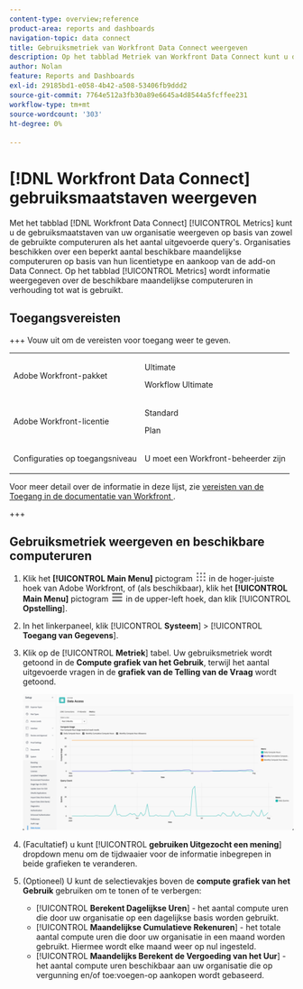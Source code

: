 ```yaml
---
content-type: overview;reference
product-area: reports and dashboards
navigation-topic: data connect
title: Gebruiksmetriek van Workfront Data Connect weergeven
description: Op het tabblad Metriek van Workfront Data Connect kunt u de gebruiksmaatstaven van uw organisatie bekijken op basis van zowel de maandelijkse computeruren die zijn gebruikt als het aantal uitgevoerde query's.
author: Nolan
feature: Reports and Dashboards
exl-id: 29185bd1-e058-4b42-a508-53406fb9ddd2
source-git-commit: 7764e512a3fb30a89e6645a4d8544a5fcffee231
workflow-type: tm+mt
source-wordcount: '303'
ht-degree: 0%

---
```


# [!DNL Workfront Data Connect] gebruiksmaatstaven weergeven

Met het tabblad [!DNL Workfront Data Connect] [!UICONTROL Metrics] kunt u de gebruiksmaatstaven van uw organisatie weergeven op basis van zowel de gebruikte computeruren als het aantal uitgevoerde query&#39;s. Organisaties beschikken over een beperkt aantal beschikbare maandelijkse computeruren op basis van hun licentietype en aankoop van de add-on Data Connect. Op het tabblad [!UICONTROL Metrics] wordt informatie weergegeven over de beschikbare maandelijkse computeruren in verhouding tot wat is gebruikt.

## Toegangsvereisten

+++ Vouw uit om de vereisten voor toegang weer te geven. 

<table style="table-layout:auto"> 
 <col> 
 <col> 
 <tbody> 
  <tr> 
   <td role="rowheader">Adobe Workfront-pakket</td> 
   <td><p>Ultimate</p>
    <p>Workflow Ultimate</p>
   </td>
  </tr> 
  <tr> 
   <td role="rowheader">Adobe Workfront-licentie</td> 
   <td>
   <p>Standard</p>
   <p>Plan</p></td> 
  </tr> 
  <tr> 
   <td role="rowheader">Configuraties op toegangsniveau</td> 
   <td> <p>U moet een Workfront-beheerder zijn</p></td> 
  </tr> 
 </tbody> 
</table>

Voor meer detail over de informatie in deze lijst, zie [&#x200B; vereisten van de Toegang in de documentatie van Workfront &#x200B;](/help/quicksilver/administration-and-setup/add-users/access-levels-and-object-permissions/access-level-requirements-in-documentation.md).

+++

## Gebruiksmetriek weergeven en beschikbare computeruren

1. Klik het **[!UICONTROL Main Menu]** pictogram ![&#x200B; Belangrijkste Menu &#x200B;](/help/_includes/assets/main-menu-icon.png) in de hoger-juiste hoek van Adobe Workfront, of (als beschikbaar), klik het **[!UICONTROL Main Menu]** pictogram ![&#x200B; Belangrijkste Menu &#x200B;](/help/_includes/assets/main-menu-icon-left-nav.png) in de upper-left hoek, dan klik [!UICONTROL **Opstelling**].

1. In het linkerpaneel, klik [!UICONTROL **Systeem**] > [!UICONTROL **Toegang van Gegevens**].

1. Klik op de [!UICONTROL **Metriek**] tabel. Uw gebruiksmetriek wordt getoond in de **Compute grafiek van het Gebruik**, terwijl het aantal uitgevoerde vragen in de **grafiek van de Telling van de Vraag** wordt getoond.

   ![&#x200B; Gegevens verbinden gebruiksmetriek &#x200B;](/help/quicksilver/reports-and-dashboards/data-lake/assets/data-connect-usage-metrics.png)

1. (Facultatief) u kunt [!UICONTROL **gebruiken Uitgezocht een mening**] dropdown menu om de tijdwaaier voor de informatie inbegrepen in beide grafieken te veranderen.

1. (Optioneel) U kunt de selectievakjes boven de **compute grafiek van het Gebruik** gebruiken om te tonen of te verbergen:
   * [!UICONTROL **Berekent Dagelijkse Uren**] - het aantal compute uren die door uw organisatie op een dagelijkse basis worden gebruikt.
   * [!UICONTROL **Maandelijkse Cumulatieve Rekenuren**] - het totale aantal compute uren die door uw organisatie in een maand worden gebruikt. Hiermee wordt elke maand weer op nul ingesteld.
   * [!UICONTROL **Maandelijks Berekent de Vergoeding van het Uur**] - het aantal compute uren beschikbaar aan uw organisatie die op vergunning en/of toe:voegen-op aankopen wordt gebaseerd.
